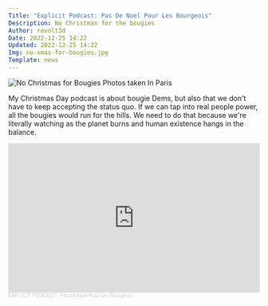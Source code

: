 ```yaml
---
Title: "Explicit Podcast: Pas De Noel Pour Les Bourgeois"
Description: No Christmas for the bougies
Author: revolt3d
Date: 2022-12-25 14:22
Updated: 2022-12-25 14:22
Img: no-xmas-for-bougies.jpg
Template: news
---
```

![No Christmas for Bougies Photos taken In Paris](%assets_url%/no-xmas-for-bougies.jpg)

My Christmas Day podcast is about bougie Dems, but also that we don't have to keep accepting the status quo. If we can tap into real people power, all the bougies would run for the hills. We need to do that because we're literally watching as the planet burns and human existence hangs in the balance.

<iframe width="100%" height="300" scrolling="no" frameborder="no" allow="autoplay" src="https://w.soundcloud.com/player/?url=https%3A//api.soundcloud.com/tracks/1410057301&color=%23ff5500&auto_play=false&hide_related=false&show_comments=true&show_user=true&show_reposts=false&show_teaser=true&visual=true"></iframe><div style="font-size: 10px; color: #cccccc;line-break: anywhere;word-break: normal;overflow: hidden;white-space: nowrap;text-overflow: ellipsis; font-family: Interstate,Lucida Grande,Lucida Sans Unicode,Lucida Sans,Garuda,Verdana,Tahoma,sans-serif;font-weight: 100;"><a href="https://soundcloud.com/user-920536464" title="EXPLICIT PODCAST" target="_blank" style="color: #cccccc; text-decoration: none;">EXPLICIT PODCAST</a> · <a href="https://soundcloud.com/user-920536464/pas-de-noel-pour-les-bourgeois" title="Pas de Noel Pour Les Bourgeois" target="_blank" style="color: #cccccc; text-decoration: none;">Pas de Noel Pour Les Bourgeois</a></div>